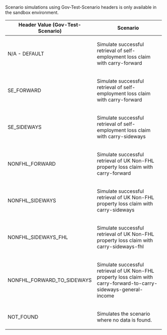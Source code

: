 <p>Scenario simulations using Gov-Test-Scenario headers is only available in the sandbox environment.</p>
<table>
    <thead>
        <tr>
            <th>Header Value (Gov-Test-Scenario)</th>
            <th>Scenario</th>
        </tr>
    </thead>
    <tbody>
        <tr>
            <td><p>N/A - DEFAULT</p></td>
            <td><p>Simulate successful retrieval of self-employment loss claim with carry-forward </p></td>
        </tr>
        <tr>
            <td><p>SE_FORWARD</p></td>
            <td><p>Simulate successful retrieval of self-employment loss claim with carry-forward </p></td>
        </tr>  
        <tr>
            <td><p>SE_SIDEWAYS</p></td>
            <td><p>Simulate successful retrieval of self-employment loss claim with carry-sideways </p></td>
        </tr>
        <tr>
            <td><p>NONFHL_FORWARD</p></td>
            <td><p>Simulate successful retrieval of UK Non-FHL property loss claim with carry-forward </p></td>
        </tr>
        <tr>
            <td><p>NONFHL_SIDEWAYS</p></td>
            <td><p>Simulate successful retrieval of UK Non-FHL property loss claim with carry-sideways </p></td>
        </tr>
        <tr>
            <td><p>NONFHL_SIDEWAYS_FHL</p></td>
            <td><p>Simulate successful retrieval of UK Non-FHL property loss claim with carry-sideways-fhl </p></td>
        </tr>
        <tr>
            <td><p>NONFHL_FORWARD_TO_SIDEWAYS</p></td>
            <td><p>Simulate successful retrieval of UK Non-FHL property loss claim with carry-forward-to-carry-sideways-general-income </p></td>
        </tr>
        <tr>
           <td><p>NOT_FOUND</p></td>
           <td><p>Simulates the scenario where no data is found.</p></td>
        </tr>
    </tbody>
</table>
